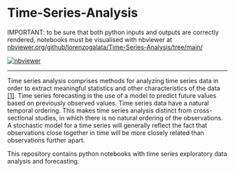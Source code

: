 # Time-Series-Analysis
IMPORTANT: to be sure that both python inputs and outputs are correctly rendered, notebooks must be visualised with nbviewer at [nbviewer.org/github/lorenzogalata/Time-Series-Analysis/tree/main/](https://nbviewer.org/github/lorenzogalata/Time-Series-Analysis/tree/main/) 

[![nbviewer](https://img.shields.io/badge/view%20in-nbviewer-orange)](https://nbviewer.org/github/lorenzogalata/Time-Series-Analysis/tree/main/)

---

Time series analysis comprises methods for analyzing time series data in order to extract meaningful statistics and other characteristics of the data 
[[1]](https://en.wikipedia.org/wiki/Time_series). Time series forecasting is the use of a model to predict future values based on previously observed values. Time series data have a natural temporal ordering. This makes time series analysis distinct from cross-sectional studies, in which there is no natural ordering of 
the observations. A stochastic model for a time series will generally reflect the fact that observations close together in time will be more closely related than observations further apart.

This repository contains python notebooks with time series exploratory data analysis and forecasting. 
